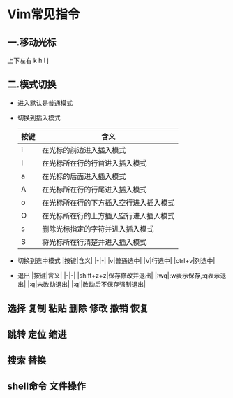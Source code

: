 # Vim常见指令

## 一.移动光标

上下左右
        k
    h       l
        j

## 二.模式切换

- 进入默认是普通模式
- 切换到插入模式

    |按键|含义|
    |-|-|
    |i|在光标的前边进入插入模式|
    |I|在光标所在行的行首进入插入模式|
    |a|在光标的后面进入插入模式|
    |A|在光标所在行的行尾进入插入模式|
    |o|在光标所在行的下方插入空行进入插入模式|
    |O|在光标所在行的上方插入空行进入插入模式|
    |s|删除光标指定的字符并进入插入模式|
    |S|将光标所在行清楚并进入插入模式|
- 切换到选中模式
    |按键|含义|
    |-|-|
    |v|普通选中|
    |V|行选中|
    |ctrl+v|列选中|
- 退出
    |按键|含义|
    |-|-|
    |shift+z+z|保存修改并退出|
    |:wq|:w表示保存,:q表示退出|
    |:q|未改动退出|
    |:q!|改动后不保存强制退出|

## 选择 复制 粘贴 删除 修改 撤销 恢复

## 跳转 定位 缩进

## 搜索 替换

## shell命令 文件操作